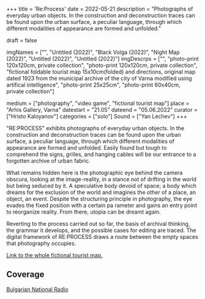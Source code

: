 +++
title = 'Re:Process'
date = 2022-05-21
description = "Photographs of everyday urban objects. In the construction and deconstruction traces can be found upon the urban surface, a peculiar language, through which different modalities of appearance are formed and unfolded."

draft = false

imgNames = ["", "Untitled (2022)", "Black Volga (2022)", "Night Map (2022)", "Untitled (2022)", "Untitled (2022)"]
imgDescrps = ["", "photo-print 120х120cm, private collection", "photo-print 120х120cm, private collection", "fictional foldable tourist map 15x10cm(folded) and directions, original map dated 1923 from the municipal archive of the city of Varna modified using artifical intelligence", "photo-print 25х25cm", "photo-print 60х40cm, private collection"]


medium = ["photography", "video game", "fictional tourist map"]
place = "Arhis Gallery, Varna"
datestart = "21.05"
dateend = "05.06.2022"
curator = ["Hristo Kaloyanov"]
categories = ["solo"]
Sound = ["Yan Lechev"]
+++

"RE:PROCESS" exhibits photographs of everyday urban objects. In the construction and deconstruction traces can be found upon the urban surface, a peculiar language, through which different modalities of appearance are formed and unfolded. Easily found but tough tо comprehend the signs, grilles, and hanging cables will be our entrance to a forgotten archive of urban fabric.

What remains hidden here is the photographic eye behind the camera obscura, looking at the image-reality, in a stance not of drifting in the world but being seduced by it. A speculative body devoid of space; a body which dreams for the exclusion of the world and imagines the other of a place, an object, an event. Despite the structuring principle in photography, the eye evades the fixed position with a certain pa rameter and gains an entry point to reorganize reality. From there, utopia can be dreamt again.

Reverting to the process carried out so far, the basis of archival thinking, the grammar it develops, and the possible cases for editing are traced. The digital framework of RE:PROCESS draws a route between the empty spaces that photography occupies.

[Link to the whole fictional tourist map.](https://blog.newdegeneration.xyz/re-process-map)

## Coverage
[Bulgarian National Radio](https://bnr.bg/varna/post/101649068/izlojbata-reproces-preplita-tradicionnoto-i-abstraktnoto-v-nevijdani-ulichni-fotografii)